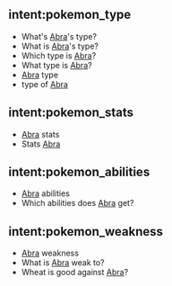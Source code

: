 <!-- Pokemon --> 

## intent:pokemon_type
- What's [Abra](pokemon)'s type? 
- What is [Abra](pokemon)'s type? 
- Which type is [Abra](pokemon)?
- What type is [Abra](pokemon)?
- [Abra](pokemon) type 
- type of [Abra](pokemon)

## intent:pokemon_stats
- [Abra](pokemon) stats
- Stats [Abra](pokemon) 

## intent:pokemon_abilities 
- [Abra](pokemon) abilities 
- Which abilities does [Abra](pokemon) get? 

## intent:pokemon_weakness
- [Abra](pokemon) weakness
- What is [Abra](pokemon) weak to? 
- Wheat is good against [Abra](pokemon)?
